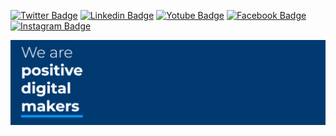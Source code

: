 [![Twitter Badge](https://img.shields.io/badge/-Twitter-1DA1F2?style=flat-square&logo=Twitter&logoColor=white)](https://twitter.com/VISEOIberia)
[![Linkedin Badge](https://img.shields.io/badge/-LinkedIn-0e76a8?style=flat-square&logo=Linkedin&logoColor=white)](https://www.linkedin.com/company/viseo-iberia/mycompany/)
[![Yotube Badge](https://img.shields.io/badge/-Youtube-ff0000?style=flat-square&logo=Youtube&logoColor=white)](https://www.youtube.com/user/VISEOGroup)
[![Facebook Badge](https://img.shields.io/badge/-Facebook-1b74e4?style=flat-square&logo=Facebook&logoColor=white)](https://www.facebook.com/VISEOGroup/)
[![Instagram Badge](https://img.shields.io/badge/-Instagram-E1306C?style=flat-square&logo=Instagram&logoColor=white)](https://www.instagram.com/viseogroup/)

![](https://github.com/viseoiberia/.github/blob/main/profile/images/image.png)

